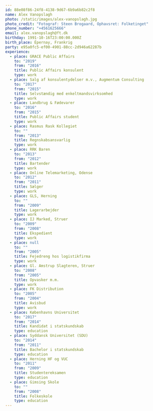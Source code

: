 ```yaml
---
id: 88e08f86-24f8-4138-9d67-6b9a6b82c2f8
name: Alex Vanopslagh
photo: /static/images/alex-vanopslagh.jpg
photo_credit: "Fotograf: Steen Brogaard, Ophavsret: Folketinget"
phone_number: "+4561625666"
email: alex.vanopslagh@ft.dk
birthday: 1991-10-16T23:00:00.000Z
birth_place: Épernay, Frankrig
party: e95a0fc5-ef00-4901-88cc-2d946a62287b
experience:
  - place: GRACE Public Affairs
    to: "2019"
    from: "2016"
    title: Public Affairs konsulent
    type: work
  - place: Salg af konsulentydelser m.v., Augmentum Consulting
    to: "2017"
    from: "2015"
    title: Selvstændig med enkeltmandsvirksomhed
    type: work
  - place: Landbrug & Fødevarer
    to: "2016"
    from: "2015"
    title: Public Affairs student
    type: work
  - place: Rasmus Rask Kollegiet
    to: ""
    from: "2013"
    title: Regnskabsansvarlig
    type: work
  - place: RRK Baren
    to: "2013"
    from: "2012"
    title: Bartender
    type: work
  - place: Online Telemarketing, Odense
    to: "2012"
    from: "2011"
    title: Sælger
    type: work
  - place: GLS, Herning
    to: ""
    from: "2009"
    title: Lagerarbejder
    type: work
  - place: IJ Marked, Struer
    to: "2009"
    from: "2008"
    title: Ekspedient
    type: work
  - place: null
    to: ""
    from: "2005"
    title: Fejedreng hos logistikfirma
    type: work
  - place: Gl. Amstrup Slagteren, Struer
    to: "2008"
    from: "2005"
    title: Opvasker m.m.
    type: work
  - place: FK Distribution
    to: "2005"
    from: "2004"
    title: Avisbud
    type: work
  - place: Københavns Universitet
    to: "2017"
    from: "2014"
    title: Kandidat i statskundskab
    type: education
  - place: Syddansk Universitet (SDU)
    to: "2014"
    from: "2011"
    title: Bachelor i statskundskab
    type: education
  - place: Herning HF og VUC
    to: "2011"
    from: "2009"
    title: Studentereksamen
    type: education
  - place: Gimsing Skole
    to: ""
    from: "2008"
    title: Folkeskole
    type: education
---
```

